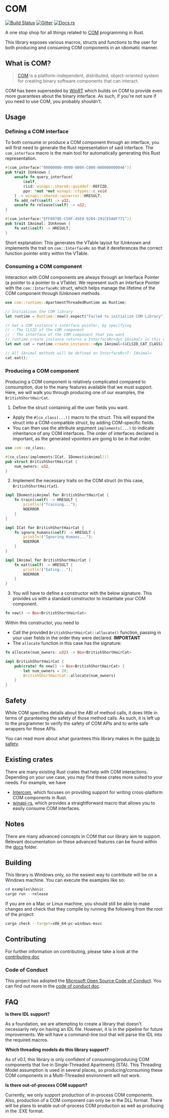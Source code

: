 # COM

[![Build Status](https://dev.azure.com/microsoft-rust/com-rs/_apis/build/status/microsoft.com-rs?branchName=master)](https://dev.azure.com/microsoft-rust/com-rs/_build/latest?definitionId=1&branchName=master)
[![Gitter](https://badges.gitter.im/com-rs/community.svg)](https://gitter.im/com-rs/community?utm_source=badge&utm_medium=badge&utm_campaign=pr-badge)
[![Docs.rs](https://docs.rs/com/badge.svg)](https://docs.rs/crate/com/)

A one stop shop for all things related to [COM](https://docs.microsoft.com/en-us/windows/win32/com/component-object-model--com--portal) programming in Rust.

This library exposes various macros, structs and functions to the user for both producing and consuming COM components in an idiomatic manner.

## What is COM?

> [COM](https://docs.microsoft.com/en-us/windows/win32/com/the-component-object-model) is a platform-independent, distributed, object-oriented system for creating binary software components that can interact.

COM has been superseded by [WinRT](https://docs.microsoft.com/en-us/windows/uwp/cpp-and-winrt-apis/intro-to-using-cpp-with-winrt) which builds on COM to provide even more guarantees about the binary interface. As such, if you're not sure if you need to use COM, you probably shouldn't.

## Usage

### Defining a COM interface

To both consume or produce a COM component through an interface, you will first need to generate the Rust representation of said interface. The `com_interface` macro is the main tool for automatically generating this Rust representation.

```rust
#[com_interface("00000000-0000-0000-C000-000000000046")]
pub trait IUnknown {
    unsafe fn query_interface(
        &self,
        riid: winapi::shared::guiddef::REFIID,
        ppv: *mut *mut winapi::ctypes::c_void
    ) -> winapi::shared::winerror::HRESULT;
    fn add_ref(&self) -> u32;
    unsafe fn release(&self) -> u32;
}

#[com_interface("EFF8970E-C50F-45E0-9284-291CE5A6F771")]
pub trait IAnimal: IUnknown {
    fn eat(&self) -> HRESULT;
}

```

Short explanation: This generates the VTable layout for IUnknown and implements the trait on `com::InterfaceRc` so that it dereferences the correct function pointer entry within the VTable.

### Consuming a COM component

Interaction with COM components are always through an Interface Pointer (a pointer to a pointer to a VTable). We represent such an Interface Pointer with the `com::InterfaceRc` struct, which helps manage the lifetime of the COM component through IUnknown methods.

```rust
use com::runtime::ApartmentThreadedRuntime as Runtime;

// Initialises the COM library
let runtime = Runtime::new().expect("Failed to initialize COM Library");

// Get a COM instance's interface pointer, by specifying
// - The CLSID of the COM component
// - The interface of the COM component that you want
// runtime.create_instance returns a InterfaceRc<dyn IAnimal> in this case.
let mut cat = runtime.create_instance::<dyn IAnimal>(&CLSID_CAT_CLASS).expect("Failed to get a cat");

// All IAnimal methods will be defined on InterfaceRc<T: IAnimal>
cat.eat();
```

### Producing a COM component

Producing a COM component is relatively complicated compared to consumption, due to the many features available that we must support. Here, we will walk you through producing one of our examples, the `BritishShortHairCat`.

1. Define the struct containing all the user fields you want.
- Apply the `#[co_class(...)]` macro to the struct. This will expand the struct into a COM-compatible struct, by adding COM-specific fields.
- You can then use the attribute argument `implements(...)` to indicate inheritance of any COM interfaces. The order of interfaces declared is important, as the generated vpointers are going to be in that order.

```rust
use com::co_class;

#[co_class(implements(ICat, IDomesticAnimal))]
pub struct BritishShortHairCat {
    num_owners: u32,
}
```

2. Implement the necessary traits on the COM struct (in this case, `BritishShortHairCat`).

```rust
impl IDomesticAnimal for BritishShortHairCat {
    fn train(&self) -> HRESULT {
        println!("Training...");
        NOERROR
    }
}

impl ICat for BritishShortHairCat {
    fn ignore_humans(&self) -> HRESULT {
        println!("Ignoring Humans...");
        NOERROR
    }
}

impl IAnimal for BritishShortHairCat {
    fn eat(&self) -> HRESULT {
        println!("Eating...");
        NOERROR
    }
}
```

3. You will have to define a constructor with the below signature. This provides us with a standard constructor to instantiate your COM component.
```rust
fn new() -> Box<BritishShortHairCat>
```
Within this constructor, you need to
- Call the provided `BritishShortHairCat::allocate()` function, passing in your user fields in the order they were declared. **IMPORTANT**
- The `allocate` function in this case has the signature:
```rust
fn allocate(num_owners: u32) -> Box<BritishShortHairCat>
```

```rust
impl BritishShortHairCat {
    pub(crate) fn new() -> Box<BritishShortHairCat> {
        let num_owners = 20;
        BritishShortHairCat::allocate(num_owners)
    }
}
```

## Safety

While COM specifies details about the ABI of method calls, it does little in terms of guranteeing the safety of those method calls. As such, it is left up to the programmer to verify the safety of COM APIs and to write safe wrappers for those APIs.

You can read more about what gurantees this library makes in the [guide to safety](./docs/safety.md).

## Existing crates

There are many existing Rust crates that help with COM interactions. Depending on your use case, you may find these crates more suited to your needs. For example, we have
- [Intercom](https://github.com/Rantanen/intercom), which focuses on providing support for writing cross-platform COM components in Rust.
- [winapi-rs](https://github.com/retep998/winapi-rs), which provides a straightforward macro that allows you to easily consume COM interfaces.

## Notes

There are many advanced concepts in COM that our library aim to support. Relevant documentation on these advanced features can be found within the [docs](./docs) folder.

## Building

This library is Windows only, so the easiest way to contribute will be on a Windows machine. You can execute the examples like so:

```powershell
cd examples\basic
cargo run --release
```

If you are on a Mac or Linux machine, you should still be able to make changes and check that they compile by running the following from the root of the project:

```bash
cargo check --target=x86_64-pc-windows-msvc
```
## Contributing

For further information on contributing, please take a look at the [contributing doc](./CONTRIBUTING.md)

### Code of Conduct

This project has adopted the [Microsoft Open Source Code of Conduct](https://opensource.microsoft.com/codeofconduct). You can find out more in the [code of conduct doc](./CODE_OF_CONDUCT.md).

## FAQ

**Is there IDL support?**

As a foundation, we are attempting to create a library that doesn't necessarily rely on having an IDL file. However, it is in the pipeline for future improvements. We will have a command-line tool that will parse the IDL into the required macros.

**Which threading models do this library support?**

As of v0.1, this library is only confident of consuming/producing COM components that live in Single-Threaded Apartments (STA). This Threading Model assumption is used in several places, so producing/consuming these COM components in a Multi-Threaded environment will not work.

**Is there out-of-process COM support?**

Currently, we only support production of in-process COM components. Also, production of a COM component can only be in the DLL format. There will be plans to enable out-of-process COM production as well as producing in the .EXE format.
